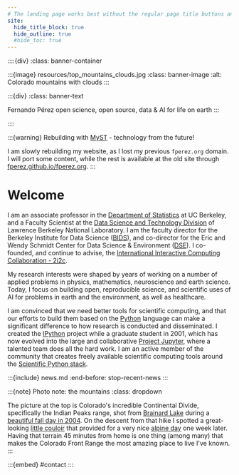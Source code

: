 ```yaml
---
# The landing page works best without the regular page title buttons and right panel outline. I am leaving the TOC on for now, still deciding...
site:
  hide_title_block: true
  hide_outline: true
  #hide_toc: true
---
```


::::{div}
:class: banner-container

  :::{image} resources/top_mountains_clouds.jpg
  :class: banner-image
  :alt: Colorado mountains with clouds
  :::

  :::{div}
  :class: banner-text

  Fernando Pérez
  <span class="banner-subtext">
  open science, open source, data & AI for life on earth
  </span>
  :::

::::


:::{warning} Rebuilding with [MyST](https://mystmd) - technology from the future! 

I am slowly rebuilding my website, as I lost my previous `fperez.org` domain. I will port some content, while the rest is available at the old site through [fperez.github.io/fperez.org](https://fperez.github.io/fperez.org).
:::


# Welcome

I am an associate professor in the [Department of Statistics](http://statistics.berkeley.edu) at UC Berkeley, and a Faculty Scientist at the [Data Science and Technology Division](https://crd.lbl.gov/departments/data-science-and-technology) of Lawrence Berkeley National Laboratory. I am the faculty director for the Berkeley Institute for Data Science ([BIDS](http://bids.berkeley.edu)), and co-director for the Eric and Wendy Schmidt Center for Data Science & Environment ([DSE](https://dse.berkeley.edu/)). I co-founded, and continue to advise, the [International Interactive Computing Collaboration - 2i2c](https://2i2c.org).

My research interests were shaped by years of working on a number of applied problems in physics, mathematics, neuroscience and earth science. Today, I focus on building open, reproducible science, and scientific uses of AI for problems in earth and the environment, as well as healthcare.

I am convinced that we need better tools for scientific computing, and that our efforts to build them based on the [Python](http://www.python.org) language can make a significant difference to how research is conducted and disseminated. I created the [IPython](http://ipython.org) project while a graduate student in 2001, which has now evolved into the large and collaborative [Project Jupyter](), where a talented team does all the hard work. I am an active member of the community that creates freely available scientific computing tools around the [Scientific Python stack](http://scientific-python.org).


:::{include} news.md
:end-before: stop-recent-news
:::

:::{note} Photo note: the mountains
:class: dropdown

The picture at the top is Colorado's incredible Continental Divide, specifically the Indian Peaks range, shot from [Brainard Lake](http://maps.google.com/maps/place?cid=1317471477502605538&q=brainard+lake,+colorado&hl=en) during a [beautiful fall day in 2004](https://photos.app.goo.gl/a3T1FoFUuaskh41JA). On the descent from that hike I spotted a great-looking [little couloir](https://photos.app.goo.gl/NQQKFGVR3QklzPZ52) that provided for a very nice [alpine day](https://photos.app.goo.gl/NQQKFGVR3QklzPZ52) one week later. Having that terrain 45 minutes from home is one thing (among many) that makes the Colorado Front Range the most amazing place to live I've known.
:::


:::{embed} #contact
:::

